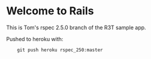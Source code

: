 # Welcome to Rails

This is Tom's rspec 2.5.0 branch of the R3T sample app.

Pushed to heroku with:
		
		git push heroku rspec_250:master